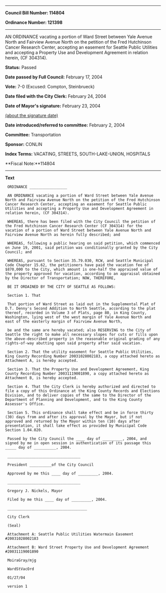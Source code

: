 

********

**Council Bill Number: 114804**
   
**Ordinance Number: 121398**
********

 AN ORDINANCE vacating a portion of Ward Street between Yale Avenue North and Fairview Avenue North on the petition of the Fred Hutchinson Cancer Research Center, accepting an easement for Seattle Public Utilities and accepting a Property Use and Development Agreement in relation herein, (CF 304314).

**Status:** Passed
   
**Date passed by Full Council:** February 17, 2004
   
**Vote:** 7-0 (Excused: Compton, Steinbrueck)
   
**Date filed with the City Clerk:** February 24, 2004
   
**Date of Mayor's signature:** February 23, 2004
   
[(about the signature date)](/~public/approvaldate.htm)
   
   
   
**Date introduced/referred to committee:** February 2, 2004
   
**Committee:** Transportation
   
**Sponsor:** CONLIN
   
   
**Index Terms:** VACATING, STREETS, SOUTH-LAKE-UNION, HOSPITALS

**Fiscal Note:**114804

********

**Text**
   
```
 ORDINANCE _________________

 AN ORDINANCE vacating a portion of Ward Street between Yale Avenue North and Fairview Avenue North on the petition of the Fred Hutchinson Cancer Research Center, accepting an easement for Seattle Public Utilities and accepting a Property Use and Development Agreement in relation herein, (CF 304314).

 WHEREAS, there has been filed with the City Council the petition of the Fred Hutchinson Cancer Research Center (CF 304314) for the vacation of a portion of Ward Street between Yale Avenue North and Fairview Avenue North as herein fully described; and

 WHEREAS, following a public hearing on said petition, which commenced on June 19, 2001, said petition was conditionally granted by the City Council; and

 WHEREAS, pursuant to Section 35.79.030, RCW, and Seattle Municipal Code Chapter 15.62, the petitioners have paid the vacation fee of $870,000 to the City, which amount is one-half the appraised value of the property approved for vacation, according to an appraisal obtained by the Director of Transportation; NOW, THEREFORE,

 BE IT ORDAINED BY THE CITY OF SEATTLE AS FOLLOWS:

 Section 1. That

 That portion of Ward Street as laid out in the Supplemental Plat of D.T. Denny's Second Addition to North Seattle, according to the plat thereof, recorded in Volume 3 of Plats, page 80, in King County, Washington, lying west of the west margin of Yale Avenue North and east of the easterly margin of Fairview Avenue North,

 be and the same are hereby vacated; also RESERVING to the City of Seattle the right to make all necessary slopes for cuts or fills upon the above-described property in the reasonable original grading of any rights-of-way abutting upon said property after said vacation.

 Section 2. That the utility easement for Seattle Public Utilities, King County Recording Number 20031028002183, a copy attached hereto as Attachment A, is hereby accepted.

 Section 3. That the Property Use and Development Agreement, King County Recording Number 20031119001890, a copy attached hereto as Attachment B, is hereby accepted.

 Section 4. That the City Clerk is hereby authorized and directed to file a copy of this Ordinance at the King County Records and Elections Division, and to deliver copies of the same to the Director of the Department of Planning and Development, and to the King County Assessor's Office.

 Section 5. This ordinance shall take effect and be in force thirty (30) days from and after its approval by the Mayor, but if not approved and returned by the Mayor within ten (10) days after presentation, it shall take effect as provided by Municipal Code Section 1.04.020.

 Passed by the City Council the ____ day of _________, 2004, and signed by me in open session in authentication of its passage this _____ day of __________, 2004.

 _________________________________

 President __________of the City Council

 Approved by me this ____ day of _________, 2004.

 _________________________________

 Gregory J. Nickels, Mayor

 Filed by me this ____ day of _________, 2004.

 ____________________________________

 City Clerk

 (Seal)

 Attachment A: Seattle Public Utilities Watermain Easement #20031028002183

 Attachment B: Ward Street Property Use and Development Agreement #20031119001890

 MoiraGray/mjg

 WardStVacOrd

 01/27/04

 version 1

```

